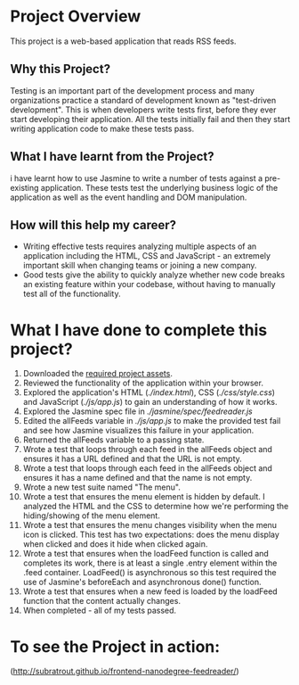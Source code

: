 # Project Overview

This project is a web-based application that reads RSS feeds.


## Why this Project?

Testing is an important part of the development process and many organizations practice a standard of development known as "test-driven development". This is when developers write tests first, before they ever start developing their application. All the tests initially fail and then they start writing application code to make these tests pass.


## What I have learnt from the Project?

i have learnt how to use Jasmine to write a number of tests against a pre-existing application. These tests test the underlying business logic of the application as well as the event handling and DOM manipulation.


## How will this help my career?

* Writing effective tests requires analyzing multiple aspects of an application including the HTML, CSS and JavaScript - an extremely important skill when changing teams or joining a new company.
* Good tests give the ability to quickly analyze whether new code breaks an existing feature within your codebase, without having to manually test all of the functionality.


# What I have done to complete this project?

1. Downloaded the [required project assets](http://github.com/udacity/frontend-nanodegree-feedreader).
2. Reviewed the functionality of the application within your browser.
3. Explored the application's HTML (*./index.html*), CSS (*./css/style.css*) and JavaScript (*./js/app.js*) to gain an understanding of how it works.
4. Explored the Jasmine spec file in *./jasmine/spec/feedreader.js*
5. Edited the allFeeds variable in *./js/app.js* to make the provided test fail and see how Jasmine visualizes this failure in your application.
6. Returned the allFeeds variable to a passing state.
7. Wrote a test that loops through each feed in the allFeeds object and ensures it has a URL defined and that the URL is not empty.
8. Wrote a test that loops through each feed in the allFeeds object and ensures it has a name defined and that the name is not empty.
9. Wrote a new test suite named "The menu".
10. Wrote a test that ensures the menu element is hidden by default. I analyzed the HTML and the CSS to determine how we're performing the hiding/showing of the menu element.
11. Wrote a test that ensures the menu changes visibility when the menu icon is clicked. This test has two expectations: does the menu display when clicked and does it hide when clicked again.
12. Wrote a test that ensures when the loadFeed function is called and completes its work, there is at least a single .entry element within the .feed container. LoadFeed() is asynchronous so this test required the use of Jasmine's beforeEach and asynchronous done() function.
13. Wrote a test that ensures when a new feed is loaded by the loadFeed function that the content actually changes.
14. When completed - all of my tests passed.

# To see the Project in action:
(http://subratrout.github.io/frontend-nanodegree-feedreader/)
